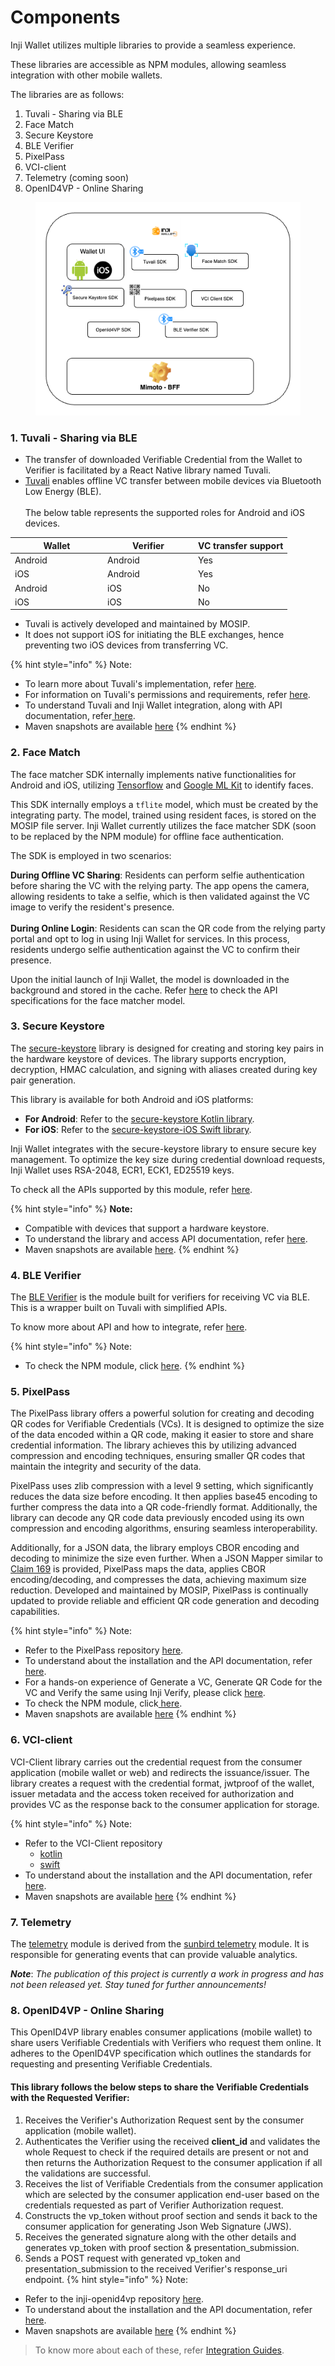 # Components

Inji Wallet utilizes multiple libraries to provide a seamless experience.

These libraries are accessible as NPM modules, allowing seamless integration with other mobile wallets.

The libraries are as follows:

1. Tuvali - Sharing via BLE
2. Face Match
3. Secure Keystore
4. BLE Verifier
5. PixelPass
6. VCI-client
7. Telemetry (coming soon)
8. OpenID4VP - Online Sharing

<figure><img src="../../../.gitbook/assets/InjiWalletComponents.png" alt=""><figcaption></figcaption></figure>

### **1. Tuvali - Sharing via BLE**

* The transfer of downloaded Verifiable Credential from the Wallet to Verifier is facilitated by a React Native library named Tuvali.
* [Tuvali](https://github.com/mosip/tuvali) enables offline VC transfer between mobile devices via Bluetooth Low Energy (BLE).\
  \
  The below table represents the supported roles for Android and iOS devices.

<table><thead><tr><th width="134">Wallet</th><th width="131">Verifier</th><th>VC transfer support</th></tr></thead><tbody><tr><td>Android</td><td>Android</td><td>Yes</td></tr><tr><td>iOS</td><td>Android</td><td>Yes</td></tr><tr><td>Android</td><td>iOS</td><td>No</td></tr><tr><td>iOS</td><td>iOS</td><td>No</td></tr></tbody></table>

* Tuvali is actively developed and maintained by MOSIP.
* It does not support iOS for initiating the BLE exchanges, hence preventing two iOS devices from transferring VC.

{% hint style="info" %}
Note:

* To learn more about Tuvali's implementation, refer [here](https://docs.mosip.io/inji/integration-guide/tuvali).
* For information on Tuvali's permissions and requirements, refer [here](https://docs.mosip.io/inji/integration-guide/tuvali/tuvali-requirements).
* To understand Tuvali and Inji Wallet integration, along with API documentation, refer[ here](https://docs.mosip.io/inji/integration-guide/tuvali/tuvali-inji).
* Maven snapshots are available [here](https://oss.sonatype.org/content/repositories/snapshots/io/mosip/tuvali/)
{% endhint %}

### **2. Face Match**

The face matcher SDK internally implements native functionalities for Android and iOS, utilizing [Tensorflow](https://www.tensorflow.org/) and [Google ML Kit](https://developers.google.com/ml-kit) to identify faces.

This SDK internally employs a `tflite` model, which must be created by the integrating party. The model, trained using resident faces, is stored on the MOSIP file server. Inji Wallet currently utilizes the face matcher SDK (soon to be replaced by the NPM module) for offline face authentication.

The SDK is employed in two scenarios:

**During Offline VC Sharing**: Residents can perform selfie authentication before sharing the VC with the relying party. The app opens the camera, allowing residents to take a selfie, which is then validated against the VC image to verify the resident's presence.\
\
**During Online Login**: Residents can scan the QR code from the relying party portal and opt to log in using Inji Wallet for services. In this process, residents undergo selfie authentication against the VC to confirm their presence.

Upon the initial launch of Inji Wallet, the model is downloaded in the background and stored in the cache. Refer [here](integration-guide/face-match.md) to check the API specifications for the face matcher model.

### **3. Secure Keystore**

The [secure-keystore](https://github.com/mosip/secure-keystore) library is designed for creating and storing key pairs in the hardware keystore of devices. The library supports encryption, decryption, HMAC calculation, and signing with aliases created during key pair generation.

This library is available for both Android and iOS platforms:

- **For Android**: Refer to the [secure-keystore Kotlin library](https://github.com/mosip/secure-keystore).
- **For iOS**: Refer to the [secure-keystore-iOS Swift library](https://github.com/mosip/secure-keystore-ios-swift).

Inji Wallet integrates with the secure-keystore library to ensure secure key management. To optimize the key size during credential download requests, Inji Wallet uses RSA-2048, ECR1, ECK1, ED25519 keys.

To check all the APIs supported by this module, refer [here](../../technical-overview/components.md).

{% hint style="info" %}
**Note:**

* Compatible with devices that support a hardware keystore.
* To understand the library and access API documentation, refer [here](integration-guide/secure-keystore.md).
* Maven snapshots are available [here](https://oss.sonatype.org/content/repositories/snapshots/io/mosip/secure-keystore/).
{% endhint %}


### **4. BLE Verifier**

The [BLE Verifier](https://github.com/mosip/ble-verifier-sdk/tree/develop) is the module built for verifiers for receiving VC via BLE. This is a wrapper built on Tuvali with simplified APIs.

To know more about API and how to integrate, refer [here](integration-guide/ble-verifier.md).

{% hint style="info" %}
Note:

* To check the NPM module, click [here](https://www.npmjs.com/package/@mosip/ble-verifier-sdk).
{% endhint %}

### 5. PixelPass

The PixelPass library offers a powerful solution for creating and decoding QR codes for Verifiable Credentials (VCs). It is designed to optimize the size of the data encoded within a QR code, making it easier to store and share credential information. The library achieves this by utilizing advanced compression and encoding techniques, ensuring smaller QR codes that maintain the integrity and security of the data.

PixelPass uses zlib compression with a level 9 setting, which significantly reduces the data size before encoding. It then applies base45 encoding to further compress the data into a QR code-friendly format. Additionally, the library can decode any QR code data previously encoded using its own compression and encoding algorithms, ensuring seamless interoperability.

Additionally, for a JSON data, the library employs CBOR encoding and decoding to minimize the size even further. When a JSON Mapper similar to [Claim 169](https://docs.mosip.io/1.2.0/overview/standards-and-specifications/169-qr-code-specification) is provided, PixelPass maps the data, applies CBOR encoding/decoding, and compresses the data, achieving maximum size reduction. Developed and maintained by MOSIP, PixelPass is continually updated to provide reliable and efficient QR code generation and decoding capabilities.

{% hint style="info" %}
Note:

* Refer to the PixelPass repository [here](https://github.com/mosip/pixelpass/tree/develop/js#readme).
* To understand about the installation and the API documentation, refer [here](integration-guide/pixelpass.md).
* For a hands-on experience of Generate a VC, Generate QR Code for the VC and Verify the same using Inji Verify, please click [here](https://docs.mosip.io/inji/inji-verify/build-and-deploy/creating-verifiable-credentials-and-generating-qr-codes).
* To check the NPM module, click[ here](https://www.npmjs.com/package/@mosip/pixelpass).
* Maven snapshots are available [here](https://oss.sonatype.org/content/repositories/snapshots/io/mosip/pixelpass/)
{% endhint %}

### **6. VCI-client**

VCI-Client library carries out the credential request from the consumer application (mobile wallet or web) and redirects the issuance/issuer. The library creates a request with the credential format, jwtproof of the wallet, issuer metadata and the access token received for authorization and provides VC as the response back to the consumer application for storage.

{% hint style="info" %}
Note:

* Refer to the VCI-Client repository 
  * [kotlin](https://github.com/mosip/inji-vci-client/blob/master/kotlin/README.md)
  * [swift](https://github.com/mosip/inji-vci-client-ios-swift)
* To understand about the installation and the API documentation, refer [here](https://docs.mosip.io/inji/inji-mobile-wallet/integration-guide/vci-client).
* Maven snapshots are available [here](https://oss.sonatype.org/content/repositories/snapshots/io/mosip/inji-vci-client/)
{% endhint %}


### **7. Telemetry**

The [telemetry](https://github.com/mosip/sunbird-telemetry-sdk) module is derived from the [sunbird telemetry](https://github.com/project-sunbird/sunbird-telemetry-sdk) module. It is responsible for generating events that can provide valuable analytics.

_**Note**_: _The publication of this project is currently a work in progress and has not been released yet. Stay tuned for further announcements!_

### **8. OpenID4VP - Online Sharing**
This OpenID4VP library enables consumer applications (mobile wallet) to share users Verifiable Credentials with
Verifiers who request them online. It adheres to the OpenID4VP specification which outlines the standards for
requesting and presenting Verifiable Credentials.
#### **This library follows the below steps to share the Verifiable Credentials with the Requested Verifier:**
1. Receives the Verifier's Authorization Request sent by the consumer application (mobile wallet).
2. Authenticates the Verifier using the received **client_id** and validates the whole Request to check if the required
   details are present or not and then returns the Authorization Request to the consumer application if all the
   validations are successful.
3. Receives the list of Verifiable Credentials from the consumer application which are selected by the consumer
   application end-user based on the credentials requested as part of Verifier Authorization request.
4. Constructs the vp_token without proof section and sends it back to the consumer application for generating
   Json Web Signature (JWS).
5. Receives the generated signature along with the other details and generates vp_token with proof section &
   presentation_submission.
6. Sends a POST request with generated vp_token and presentation_submission to the received Verifier's response_uri
   endpoint.
{% hint style="info" %}
Note:
* Refer to the inji-openid4vp repository [here](https://github.com/mosip/inji-openid4vp/blob/develop/kotlin/openID4VP/README.md).
* To understand about the installation and the API documentation,
  refer [here](https://docs.mosip.io/inji/inji-wallet/inji-mobile/technical-overview/integration-guide/openid4vp).
* Maven snapshots are
  available [here](https://oss.sonatype.org/content/repositories/snapshots/io/mosip/inji-openid4vp/)
  {% endhint %}

> To know more about each of these, refer [Integration Guides](https://docs.mosip.io/inji/integration-guide).
